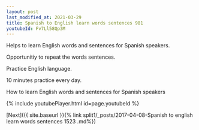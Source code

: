 ```yaml
---
layout: post
last_modified_at: 2021-03-29
title: Spanish to English learn words sentences 981 
youtubeId: Fv7Ll58Qp3M
---
```

 
 
Helps to learn English words and sentences for Spanish speakers.

Opportunitiy to repeat the words sentences. 

Practice English language. 
 
10 minutes practice every day. 
 
How to learn English words and sentences for Spanish speakers 
 
{% include youtubePlayer.html id=page.youtubeId %}
 
 
[Next]({{ site.baseurl }}{% link  split1/_posts/2017-04-08-Spanish to english learn words sentences 1523 .md%})
 
